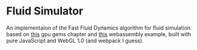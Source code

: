 # Fluid Simulator 

An implementaion of the Fast Fluid Dynamics algorithm for fluid simulation based on [this](https://developer.download.nvidia.com/books/HTML/gpugems/gpugems_ch38.html) gpu gems chapter and [this](https://github.com/sanjayyepuri/fluids) webassembly example, built with pure JavaScript and WebGL 1.0 (and webpack I guess).
